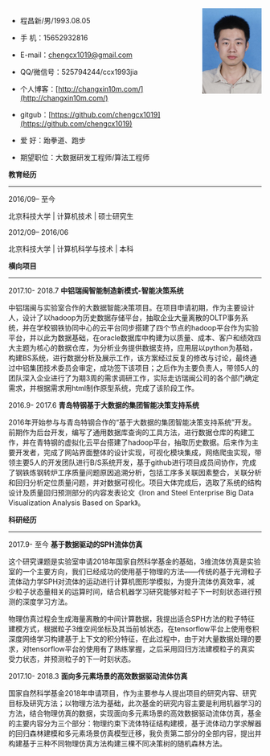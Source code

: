 <img  align="right" src="./images/ccx.jpg" style="zoom:30%"/>

- 程昌新/男/1993.08.05

- 手    机：15652932816          

- E-mail：chengcx1019@gmail.com 

- QQ/微信号：525794244/ccx1993jia

- 个人博客：[http://changxin10m.com/](http://changxin10m.com/)

- gitgub：[https://github.com/chengcx1019](https://github.com/chengcx1019)

- 爱    好：跆拳道、跑步

- 期望职位：大数据研发工程师/算法工程师

**教育经历**

***

2016/09– 至今

北京科技大学 | 计算机技术 | 硕士研究生

2012/09– 2016/06

北京科技大学 | 计算机科学与技术 | 本科

**横向项目**
****
2017.10- 2018.7 **中铝瑞闽智能制造新模式-智能决策系统**

中铝瑞闽与实验室合作的大数据智能决策项目。在项目申请初期，作为主要设计人，设计了以hadoop为历史数据存储平台，抽取企业大量离散的OLTP事务系统，并在学校钢铁协同中心的云平台同步搭建了四个节点的hadoop平台作为实验平台，并以此为数据基础，在oracle数据库中构建为以质量、成本、客户和绩效四大主题为核心的数据仓库，为分析业务提供数据支持，应用层以python为基础，构建BS系统，进行数据分析及展示工作，该方案经过反复的修改与讨论，最终通过中铝集团技术委员会审定，成功签下该项目；之后作为主要负责人，带领5人的团队深入企业进行了为期3周的需求调研工作，实际走访瑞闽公司的各个部门确定需求，并根据需求用html制作原型系统，完成了该阶段工作。



2016.9- 2017.6 **青岛特钢基于大数据的集团智能决策支持系统**

2016年开始参与与青岛特钢合作的“基于大数据的集团智能决策支持系统”开发。前期作为后台开发，编写了通用数据库查询的工具方法，进行数据仓库的构建工作，并在青特钢的虚拟化云平台搭建了hadoop平台，抽取历史数据。后来作为主要开发者，完成了网站界面整体的设计实现，可视化模块集成，网络爬虫实现，带领主要5人的开发团队进行B/S系统开发，基于github进行项目成员间协作，完成了钢铁炼钢转炉工序质量问题原因追溯分析，包括工序多关联因素整合，关联分析和回归分析定位质量问题，并对数据可视化。项目大体完成后，选取了系统的结构设计及质量回归预测部分的内容发表论文《Iron and Steel Enterprise Big Data Visualization Analysis Based on Spark》。

**科研经历**
****
2017.9- 至今 **基于数据驱动的SPH流体仿真**

这个研究课题是实验室申请2018年国家自然科学基金的基础，3维流体仿真是实验室的一个主要方向，我们已经成功的使用基于物理的方法——传统的基于光滑粒子流体动力学SPH对流体的运动进行计算机图形学模拟，为提升流体仿真效率，减少粒子状态量相关的运算时间，结合机器学习研究能够对粒子下一时刻状态进行预测的深度学习方法。

物理仿真过程会生成海量离散的中间计算数据，我提出适合SPH方法的粒子特征建模方式，根据粒子3维空间坐标及其当前帧状态，在tensorflow平台上使用卷积深度网络学习构建基于上下文的积分特征，在此过程中，由于对大量数据处理的要求，对tensorflow平台的使用有了熟练掌握，之后采用回归方法建模粒子的真实受力状态，并预测粒子的下一时刻状态。

2017.10- 2018.3 **面向多元素场景的高效数据驱动流体仿真**

国家自然科学基金2018年申请项目，作为主要参与人提出项目的研究内容、研究目标及研究方法；以物理方法为基础，此次基金的研究内容主要是利用机器学习的方法，结合物理仿真的数据，实现面向多元素场景的高效数据驱动流体仿真，基金的主要内容分为三个部分：物理约束下流体特征结构建模，基于流体动力学求解器的回归森林建模和多元素场景仿真模型迁移，我负责第二部分的全部内容，提出并构建基于三种不同物理仿真方法构建三棵不同决策树的随机森林方法。

 

